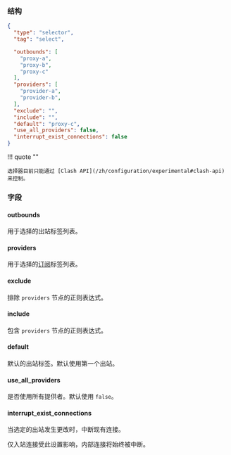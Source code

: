 ### 结构

```json
{
  "type": "selector",
  "tag": "select",

  "outbounds": [
    "proxy-a",
    "proxy-b",
    "proxy-c"
  ],
  "providers": [
    "provider-a",
    "provider-b",
  ],
  "exclude": "",
  "include": "",
  "default": "proxy-c",
  "use_all_providers": false,
  "interrupt_exist_connections": false
}
```

!!! quote ""

    选择器目前只能通过 [Clash API](/zh/configuration/experimental#clash-api) 来控制。

### 字段

#### outbounds

用于选择的出站标签列表。

#### providers

用于选择的[订阅](/zh/configuration/provider)标签列表。

#### exclude

排除 `providers` 节点的正则表达式。

#### include

包含 `providers` 节点的正则表达式。

#### default

默认的出站标签。默认使用第一个出站。

#### use_all_providers

是否使用所有提供者。默认使用 `false`。

#### interrupt_exist_connections

当选定的出站发生更改时，中断现有连接。

仅入站连接受此设置影响，内部连接将始终被中断。